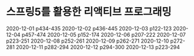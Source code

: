 # 스프링5를 활용한 리액티브 프로그래밍

2020-12-01 p434-435
2020-12-02 p436-445
2020-12-03 p122-123
2020-12-04 p457-474
2020-12-05 p152-174
2020-12-06 p207-222
2020-12-07 p223-251
2020-12-08 p252-261
2020-12-09 p262-271
2020-12-10 p272-281
2020-12-11 p282-294
2020-12-12 p294-300
2020-12-13 p223-294
